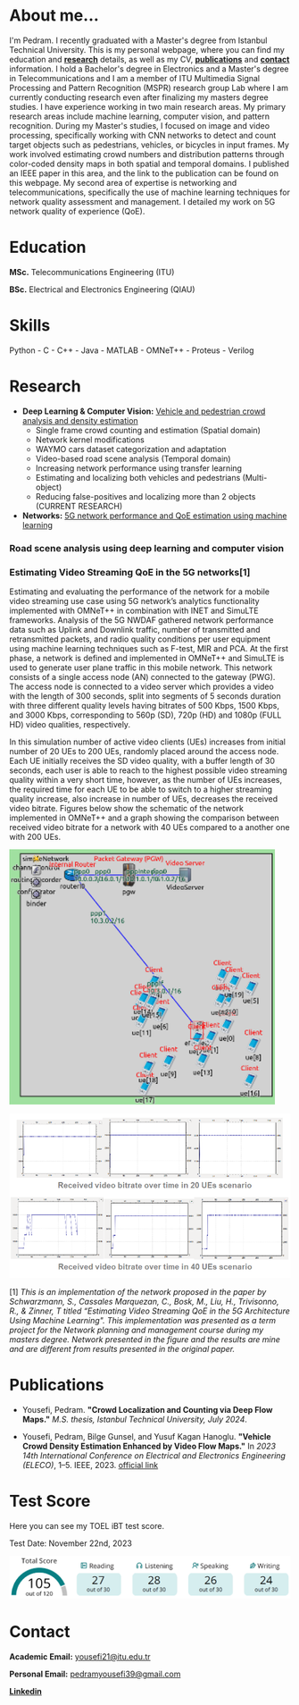 # About me...
I'm Pedram. I recently graduated with a Master's degree from Istanbul Technical University. This is my personal webpage, where you can find my education and **[research](#research)** details, as well as my CV, **[publications](#publications)** and **[contact](#contact)** information. I hold a Bachelor's degree in Electronics and a Master's degree in Telecommunications and I am a member of ITU Multimedia Signal Processing and Pattern Recognition (MSPR) research group Lab where I am currently conducting research even after finalizing my masters degree studies. I have experience working in two main research areas. My primary research areas include machine learning, computer vision, and pattern recognition. During my Master's studies, I focused on image and video processing, specifically working with CNN networks to detect and count target objects such as pedestrians, vehicles, or bicycles in input frames. My work involved estimating crowd numbers and distribution patterns through color-coded density maps in both spatial and temporal domains. I published an IEEE paper in this area, and the link to the publication can be found on this webpage. My second area of expertise is networking and telecommunications, specifically the use of machine learning techniques for network quality assessment and management. I detailed my work on 5G network quality of experience (QoE).



# Education
**MSc.** Telecommunications Engineering (ITU)

**BSc.** Electrical and Electronics Engineering (QIAU)


# Skills

Python - C - C++ - Java - MATLAB - OMNeT++ - Proteus - Verilog
          

# Research

- **Deep Learning & Computer Vision:** [Vehicle and pedestrian crowd analysis and density estimation](#road-scene-analysis-using-deep-learning-and-computer-vision)
  - Single frame crowd counting and estimation (Spatial domain)
  - Network kernel modifications
  - WAYMO cars dataset categorization and adaptation
  - Video-based road scene analysis (Temporal domain)
  - Increasing network performance using transfer learning
  - Estimating and localizing both vehicles and pedestrians (Multi-object)
  - Reducing false-positives and localizing more than 2 objects (CURRENT RESEARCH)
- **Networks:** [5G network performance and QoE estimation using machine learning](#estimating-video-streaming-qoe-in-the-5g-networks1)

### Road scene analysis using deep learning and computer vision

### Estimating Video Streaming QoE in the 5G networks[1]

Estimating and evaluating the performance of the network for a mobile video streaming use case using 5G network’s analytics functionality implemented with OMNeT++ in combination with INET and SimuLTE frameworks. Analysis of the 5G NWDAF gathered network performance data such as Uplink and Downlink traffic, number of transmitted and retransmitted packets, and radio quality conditions per user equipment using machine learning techniques such as F-test, MIR and PCA. At the first phase, a network is defined and implemented in OMNeT++ and SimuLTE is used to generate user plane traffic in this mobile network. This network consists of a single access node (AN) connected to the gateway (PWG). The access node is connected to a video server which provides a video with the length of 300 seconds, split into segments of 5 seconds duration with three different quality levels having bitrates of 500 Kbps, 1500 Kbps, and 3000 Kbps, corresponding to 560p (SD), 720p (HD) and 1080p (FULL HD) video qualities, respectively. 

In this simulation number of active video clients (UEs) increases from initial number of 20 UEs to 200 UEs, randomly placed around the access node. Each UE initially receives the SD video quality, with a buffer length of 30 seconds, each user is able to reach to the highest possible video streaming quality within a very short time, however, as the number of UEs increases, the required time for each UE to be able to switch to a higher streaming quality increase, also increase in number of UEs, decreases the received video bitrate.  Figures below show the schematic of the network implemented in OMNeT++ and a graph showing the comparison between received video bitrate for a network with 40 UEs compared to a another one with 200 UEs.

![network](/assets/network1.PNG)

![graphs](/assets/network2.PNG)


[1] *This is an implementation of the network proposed in the paper by Schwarzmann, S., Cassales Marquezan, C.,
Bosk, M., Liu, H., Trivisonno, R., & Zinner, T titled “Estimating Video Streaming QoE in the 5G
Architecture Using Machine Learning". This implementation was presented as a term project for the Network planning and
management course during my masters degree. Network presented in the figure and the results are mine and are different from results presented in the original paper.*




# Publications

* Yousefi, Pedram. **"Crowd Localization and Counting via Deep Flow Maps."** *M.S. thesis, Istanbul Technical University, July 2024*.

* Yousefi, Pedram, Bilge Gunsel, and Yusuf Kagan Hanoglu. **"Vehicle Crowd Density Estimation Enhanced by Video Flow Maps."** In *2023 14th International Conference on Electrical and Electronics Engineering (ELECO)*, 1–5. IEEE, 2023. [official link](http://www.eleco.org.tr/ELECO2023/eleco2023-papers/103.pdf)


# Test Score
Here you can see my TOEL iBT test score. 

Test Date: November 22nd, 2023

![Score](/assets/toefl_score.PNG)


# Contact

**Academic Email:** yousefi21@itu.edu.tr

**Personal Email:** pedramyousefi39@gmail.com

**[Linkedin](linkedin.com/in/pedram-yousefi-9b2139197/)**
